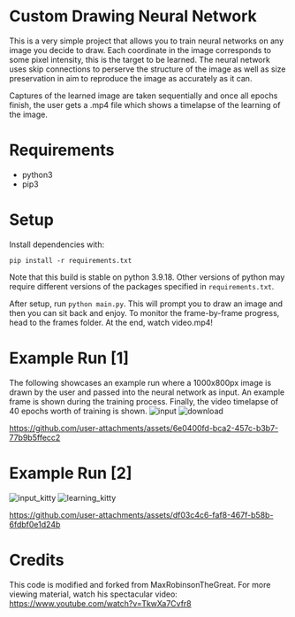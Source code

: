 # Custom Drawing Neural Network

This is a very simple project that allows you to train neural networks on any image you decide to draw. Each coordinate in the image corresponds to some pixel intensity, this is the target to be learned. The neural network uses skip connections to perserve the structure of the image as well as size preservation in aim to reproduce the image as accurately as it can.

Captures of the learned image are taken sequentially and once all epochs finish, the user gets a .mp4 file which shows a timelapse of the learning of the image.

# Requirements
- python3
- pip3

# Setup
Install dependencies with:

`pip install -r requirements.txt`

Note that this build is stable on python 3.9.18. Other versions of python may require different versions of the packages specified in `requirements.txt`.

After setup, run `python main.py`. This will prompt you to draw an image and then you can sit back and enjoy. To monitor the frame-by-frame progress, head to the frames folder. At the end, watch video.mp4!

# Example Run [1]
The following showcases an example run where a 1000x800px image is drawn by the user and passed into the neural network as input. An example frame is shown during the training process. Finally, the video timelapse of 40 epochs worth of training is shown.
![input](https://github.com/user-attachments/assets/b321b6ec-489b-40c9-af02-f287bda727cd)
![download](https://github.com/user-attachments/assets/762e7781-7559-4053-a09a-4eca89469c4c)



https://github.com/user-attachments/assets/6e0400fd-bca2-457c-b3b7-77b9b5ffecc2


# Example Run [2]
![input_kitty](https://github.com/user-attachments/assets/dc5a34bc-7af7-41cb-b0b5-2754edae82bb)
![learning_kitty](https://github.com/user-attachments/assets/a9a54c8d-5c87-4bd4-b4d1-5a6d29644360)



https://github.com/user-attachments/assets/df03c4c6-faf8-467f-b58b-6fdbf0e1d24b




# Credits
This code is modified and forked from MaxRobinsonTheGreat. For more viewing material, watch his spectacular video: https://www.youtube.com/watch?v=TkwXa7Cvfr8
